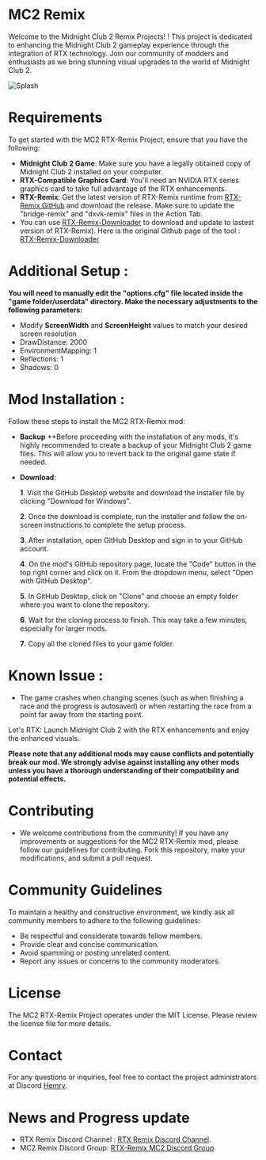 # MC2 Remix
Welcome to the Midnight Club 2 Remix Projects! ! This project is dedicated to enhancing the Midnight Club 2 gameplay experience through the integration of RTX technology. Join our community of modders and enthusiasts as we bring stunning visual upgrades to the world of Midnight Club 2.

![Splash](https://github.com/Hemry81/MC2Remix/blob/main/MC2_Remix.png)
# Requirements
To get started with the MC2 RTX-Remix Project, ensure that you have the following:

- **Midnight Club 2 Game**: Make sure you have a legally obtained copy of Midnight Club 2 installed on your computer.
- **RTX-Compatible Graphics Card**: You'll need an NVIDIA RTX series graphics card to take full advantage of the RTX enhancements.
- **RTX-Remix**: Get the latest version of RTX-Remix runtime from [RTX-Remix GitHub](https://github.com/NVIDIAGameWorks/rtx-remix) and download the release. Make sure to update the "bridge-remix" and "dxvk-remix" files in the Action Tab.
- You can use [RTX-Remix-Downloader](https://github.com/Kowlin/RTX-Remix-Downloader/releases/latest/download/RTX.Remix.Downloader.exe) to download and update to lastest version of RTX-Remix). Here is the original Github page of the tool : [RTX-Remix-Downloader](https://github.com/Kowlin/RTX-Remix-Downloader)

# Additional Setup :
**You will need to manually edit the "options.cfg" file located inside the "game folder/userdata" directory. Make the necessary adjustments to the following parameters:**
 - Modify **ScreenWidth** and **ScreenHeight** values to match your desired screen resolution
 - DrawDistance: 2000
 - EnvironmentMapping: 1
 - Reflections: 1
 - Shadows: 0

# Mod Installation :
Follow these steps to install the MC2 RTX-Remix mod:

- **Backup**
**Before proceeding with the installation of any mods, it's highly recommended to create a backup of your Midnight Club 2 game files. This will allow you to revert back to the original game state if needed.

- **Download**:

    **1**. Visit the GitHub Desktop website and download the installer file by clicking "Download for Windows".

    **2**. Once the download is complete, run the installer and follow the on-screen instructions to complete the setup process.

    **3**. After installation, open GitHub Desktop and sign in to your GitHub account.

    **4**. On the mod's GitHub repository page, locate the "Code" button in the top right corner and click on it. From the dropdown menu, select "Open with GitHub Desktop".

    **5**. In GitHub Desktop, click on "Clone" and choose an empty folder where you want to clone the repository.

    **6**. Wait for the cloning process to finish. This may take a few minutes, especially for larger mods.

    **7**. Copy all the cloned files to your game folder.

# Known Issue :
 - The game crashes when changing scenes (such as when finishing a race and the progress is autosaved) or when restarting the race from a point far away from the starting point.

Let's RTX:
Launch Midnight Club 2 with the RTX enhancements and enjoy the enhanced visuals.

**Please note that any additional mods may cause conflicts and potentially break our mod. We strongly advise against installing any other mods unless you have a thorough understanding of their compatibility and potential effects.**

# Contributing
- We welcome contributions from the community! If you have any improvements or suggestions for the MC2 RTX-Remix mod, please follow our guidelines for contributing. Fork this repository, make your modifications, and submit a pull request.

# Community Guidelines
To maintain a healthy and constructive environment, we kindly ask all community members to adhere to the following guidelines:

- Be respectful and considerate towards fellow members.
- Provide clear and concise communication.
- Avoid spamming or posting unrelated content.
- Report any issues or concerns to the community moderators.

# License
The MC2 RTX-Remix Project operates under the MIT License. Please review the license file for more details.

# Contact
For any questions or inquiries, feel free to contact the project administrators at Discord [Hemry](https://discordapp.com/users/hemry).

# News and Progress update
- RTX Remix Discord Channel : [RTX Remix Discord Channel](https://discord.gg/rtxremix).
- MC2 Remix Discord Group: [RTX-Remix MC2 Discord Group](https://discord.com/channels/1028444667789967381/1203162776932196352).
